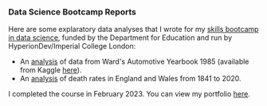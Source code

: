 ### Data Science Bootcamp Reports

Here are some explaratory data analyses that I wrote for my <a href="https://blog.hyperiondev.com/wp-content/uploads/2022/10/Data-Science-Syllabus-DfE.pdf">skills bootcamp in data science</a>, funded by the Department for Education and run by HyperionDev/Imperial College London:

- An <a href="./automobile_EDA.pdf">analysis</a> of data from Ward's Automotive Yearbook 1985 (available from Kaggle <a href="https://www.kaggle.com/datasets/toramky/automobile-dataset">here</a>).
- An <a href="./E&W_death_rates_EDA.pdf">analysis</a> of death rates in England and Wales from 1841 to 2020.

I completed the course in February 2023. You can view my portfolio <a href="https://www.hyperiondev.com/portfolio/103618/">here</a>.